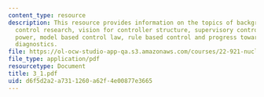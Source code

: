 ```yaml
---
content_type: resource
description: This resource provides information on the topics of background on MIT
  control research, vision for controller structure, supervisory control of neutronic
  power, model based control law, rule based control and progress towards automated
  diagnostics.
file: https://ol-ocw-studio-app-qa.s3.amazonaws.com/courses/22-921-nuclear-power-plant-dynamics-and-control-january-iap-2006/d6f5d2a2a7311260a62f4e00877e3665_3_1.pdf
file_type: application/pdf
resourcetype: Document
title: 3_1.pdf
uid: d6f5d2a2-a731-1260-a62f-4e00877e3665
---
```


